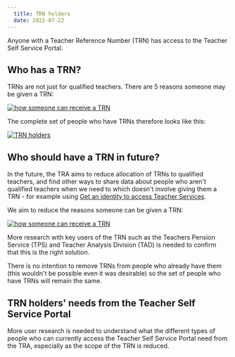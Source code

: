 ```yaml
---
  title: TRN holders
  date: 2022-07-22
---
```


Anyone with a Teacher Reference Number (TRN) has access to the Teacher Self Service Portal.

## Who has a TRN?

TRNs are not just for qualified teachers. There are 5 reasons someone may be given a TRN:

[![how someone can receive a TRN](who-gets-a-trn.png)](who-gets-a-trn.png)


The complete set of people who have TRNs therefore looks like this:

[![TRN holders](trn-holders.jpg)](trn-holders.jpg)


## Who should have a TRN in future?

In the future, the TRA aims to reduce allocation of TRNs to qualified teachers, and find other ways to share data about people who aren't qualified teachers when we need to which doesn't involve giving them a TRN - for example using [Get an identity to access Teacher Services]().

We aim to reduce the reasons someone can be given a TRN:

[![how someone can receive a TRN](who-should-get-a-trn.png)](who-should-get-a-trn.png)

More research with key users of the TRN such as the Teachers Pension Service (TPS) and Teacher Analysis Division (TAD) is needed to confirm that this is the right solution. 

There is no intention to remove TRNs from people who already have them (this wouldn't be possible even it was desirable) so the set of people who have TRNs will remain the same.

## TRN holders' needs from the Teacher Self Service Portal

More user research is needed to understand what the different types of people who can currently access the Teacher Self Service Portal need from the TRA, especially as the scope of the TRN is reduced. 
